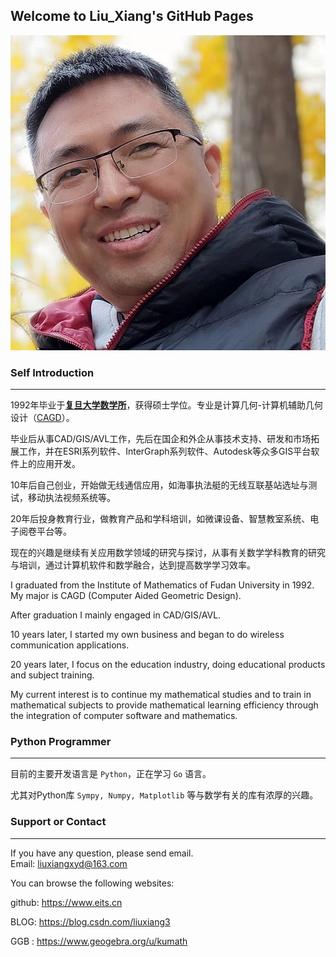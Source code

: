 ## Welcome to Liu_Xiang's GitHub Pages

![photo](img/20211202.jpg)

### Self Introduction
-----

1992年毕业于[**复旦大学数学所**](https://math.fudan.edu.cn/)，获得硕士学位。专业是计算几何-计算机辅助几何设计（[CAGD](https://www.sciencedirect.com/journal/computer-aided-geometric-design/about/aims-and-scope)）。

毕业后从事CAD/GIS/AVL工作，先后在国企和外企从事技术支持、研发和市场拓展工作，并在ESRI系列软件、InterGraph系列软件、Autodesk等众多GIS平台软件上的应用开发。

10年后自己创业，开始做无线通信应用，如海事执法艇的无线互联基站选址与测试，移动执法视频系统等。

20年后投身教育行业，做教育产品和学科培训，如微课设备、智慧教室系统、电子阅卷平台等。

现在的兴趣是继续有关应用数学领域的研究与探讨，从事有关数学学科教育的研究与培训，通过计算机软件和数学融合，达到提高数学学习效率。

I graduated from the Institute of Mathematics of Fudan University in 1992. My major is CAGD (Computer Aided Geometric Design).   

After graduation I mainly engaged in CAD/GIS/AVL.    

10 years later, I started my own business and began to do wireless communication applications.    

20 years later, I focus on the education industry, doing educational products and subject training.  

My current interest is to continue my mathematical studies and to train in mathematical subjects to provide mathematical learning efficiency through the integration of computer software and mathematics.  


### Python Programmer
-----

目前的主要开发语言是 `Python`，正在学习 `Go` 语言。

尤其对Python库 `Sympy, Numpy, Matplotlib` 等与数学有关的库有浓厚的兴趣。


### Support or Contact
-----

If you have any question, please send email.    
Email: <liuxiangxyd@163.com>

You can browse the following websites: 

github: <https://www.eits.cn>   

<!-- https://xiangliu0.github.io -->

BLOG:   <https://blog.csdn.com/liuxiang3>

<!-- http://www.yuelea.cn -->

GGB :  <https://www.geogebra.org/u/kumath>
